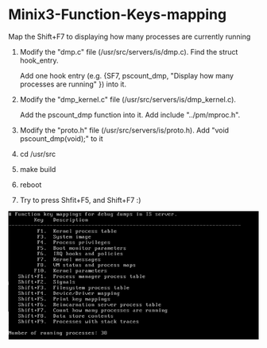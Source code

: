 # Minix3-Function-Keys-mapping
Map the Shift+F7 to displaying how many processes are currently running

  1. Modify the "dmp.c" file (/usr/src/servers/is/dmp.c). Find the struct hook_entry.
  
     Add one hook entry (e.g. {SF7, pscount\_dmp, "Display how many processes are running" }) into it.


  2. Modify the "dmp_kernel.c" file (/usr/src/servers/is/dmp_kernel.c).
    
     Add the pscount\_dmp function into it. Add include "../pm/mproc.h".

  3. Modify the "proto.h" file (/usr/src/servers/is/proto.h). Add "void pscount_dmp(void);" to it
  4. cd /usr/src
  5. make build
  6. reboot
  7. Try to press Shfit+F5, and Shift+F7 :)
     
![](https://raw.githubusercontent.com/AOMIDORI/Minix3-Function-Keys-mapping/19e50c3019c00e4d8033786f508d74a335b53bad/screenshot/keymap.png)
